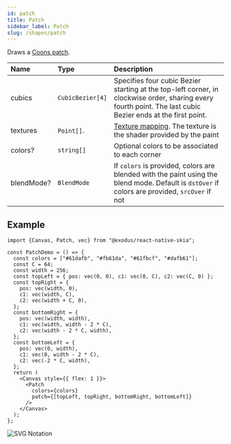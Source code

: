 ```yaml
---
id: patch
title: Patch
sidebar_label: Patch
slug: /shapes/patch
---
```


Draws a [Coons patch](https://en.wikipedia.org/wiki/Coons_patch).

| Name      | Type      |  Description                                                  |
|:----------|:----------|:--------------------------------------------------------------|
| cubics | `CubicBezier[4]` | Specifies four cubic Bezier starting at the top-left corner, in clockwise order, sharing every fourth point. The last cubic Bezier ends at the first point. |
| textures   | `Point[]`.   | [Texture mapping](https://en.wikipedia.org/wiki/Texture_mapping). The texture is the shader provided by the paint |
| colors?    | `string[]`   | Optional colors to be associated to each corner |
| blendMode? | `BlendMode`  | If `colors` is provided, colors are blended with the paint using the blend mode. Default is `dstOver` if colors are provided, `srcOver` if not |

## Example

```tsx twoslash
import {Canvas, Patch, vec} from "@exodus/react-native-skia";

const PatchDemo = () => {
  const colors = ["#61dafb", "#fb61da", "#61fbcf", "#dafb61"];
  const C = 64;
  const width = 256;
  const topLeft = { pos: vec(0, 0), c1: vec(0, C), c2: vec(C, 0) };
  const topRight = {
    pos: vec(width, 0),
    c1: vec(width, C),
    c2: vec(width + C, 0),
  };
  const bottomRight = {
    pos: vec(width, width),
    c1: vec(width, width - 2 * C),
    c2: vec(width - 2 * C, width),
  };
  const bottomLeft = {
    pos: vec(0, width),
    c1: vec(0, width - 2 * C),
    c2: vec(-2 * C, width),
  };
  return (
    <Canvas style={{ flex: 1 }}>
      <Patch
        colors={colors}
        patch={[topLeft, topRight, bottomRight, bottomLeft]}
      />
    </Canvas>
  );
};
```

![SVG Notation](assets/patch/example1.png)